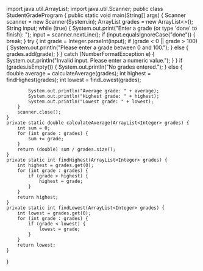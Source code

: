 import java.util.ArrayList;
import java.util.Scanner;
public class StudentGradeProgram {
    public static void main(String[] args) {
        Scanner scanner = new Scanner(System.in);
        ArrayList<Integer> grades = new ArrayList<>();
        String input;
        while (true) {
            System.out.print("Enter a grade (or type 'done' to finish): ");
            input = scanner.nextLine();
            if (input.equalsIgnoreCase("done")) {
                break;
            }
            try {
                int grade = Integer.parseInt(input);
                if (grade < 0 || grade > 100) {
                    System.out.println("Please enter a grade between 0 and 100.");
                } else {
                    grades.add(grade);
                }
            } catch (NumberFormatException e) {
                System.out.println("Invalid input. Please enter a numeric value.");
            }
        }
        if (grades.isEmpty()) {
            System.out.println("No grades entered.");
        } else {
            double average = calculateAverage(grades);
            int highest = findHighest(grades);
            int lowest = findLowest(grades);
            
            System.out.println("Average grade: " + average);
            System.out.println("Highest grade: " + highest);
            System.out.println("Lowest grade: " + lowest);
        }
        scanner.close();
    }
    private static double calculateAverage(ArrayList<Integer> grades) {
        int sum = 0;
        for (int grade : grades) {
            sum += grade;
        }
        return (double) sum / grades.size();
    }
    private static int findHighest(ArrayList<Integer> grades) {
        int highest = grades.get(0);
        for (int grade : grades) {
            if (grade > highest) {
                highest = grade;
            }
        }
        return highest;
    }
    private static int findLowest(ArrayList<Integer> grades) {
        int lowest = grades.get(0);
        for (int grade : grades) {
            if (grade < lowest) {
                lowest = grade;
            }
        }
        return lowest;
    }
}
